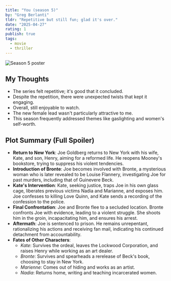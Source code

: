 ```yaml
---
title: "You (season 5)"
by: "Greg Berlanti"
tldr: "Repetitive but still fun; glad it's over."
date: "2025-04-27"
rating: 1
publish: true
tags:
  - movie
  - thriller
---
```


![Season 5 poster](/posts/2025-0427-you-5.webp)

## My Thoughts
- The series felt repetitive; it's good that it concluded.
- Despite the repetition, there were unexpected twists that kept it engaging.
- Overall, still enjoyable to watch.
- The new female lead wasn't particularly attractive to me.
- This season frequently addressed themes like gaslighting and women's self-worth.

## Plot Summary (Full Spoiler)
- **Return to New York**: Joe Goldberg returns to New York with his wife, Kate, and son, Henry, aiming for a reformed life. He reopens Mooney's bookstore, trying to suppress his violent tendencies.
- **Introduction of Bronte**: Joe becomes involved with Bronte, a mysterious woman who is later revealed to be Louise Flannery, investigating Joe for past murders, including that of Guinevere Beck.
- **Kate's Intervention**: Kate, seeking justice, traps Joe in his own glass cage, liberates previous victims Nadia and Marianne, and exposes him. Joe confesses to killing Love Quinn, and Kate sends a recording of the confession to the police.
- **Final Confrontation**: Joe and Bronte flee to a secluded location. Bronte confronts Joe with evidence, leading to a violent struggle. She shoots him in the groin, incapacitating him, and ensures his arrest.
- **Aftermath**: Joe is sentenced to prison. He remains unrepentant, rationalizing his actions and receiving fan mail, indicating his continued detachment from accountability.
- **Fates of Other Characters**:
  - *Kate*: Survives the ordeal, leaves the Lockwood Corporation, and raises Henry while working as an art dealer.
  - *Bronte*: Survives and spearheads a rerelease of Beck's book, choosing to stay in New York.
  - *Marienne*: Comes out of hiding and works as an artist.
  - *Nadia*: Returns home, writing and teaching incarcerated women.
